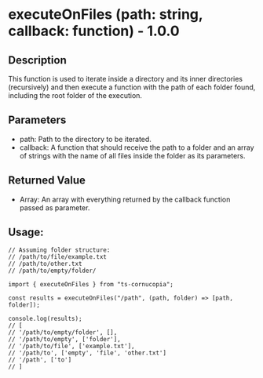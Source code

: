 # executeOnFiles (path: string, callback: function) - 1.0.0

## Description

This function is used to iterate inside a directory and its inner directories (recursively) and then execute a function with the path of each folder found, including the root folder of the execution.

## Parameters

- path: Path to the directory to be iterated.
- callback: A function that should receive the path to a folder and an array of strings with the name of all files inside the folder as its parameters.

## Returned Value

- Array<any>: An array with everything returned by the callback function passed as parameter.

## Usage:

```
// Assuming folder structure:
// /path/to/file/example.txt
// /path/to/other.txt
// /path/to/empty/folder/

import { executeOnFiles } from "ts-cornucopia";

const results = executeOnFiles("/path", (path, folder) => [path, folder]);

console.log(results);
// [
// '/path/to/empty/folder', [],
// '/path/to/empty', ['folder'],
// '/path/to/file', ['example.txt'],
// '/path/to', ['empty', 'file', 'other.txt']
// '/path', ['to']
// ]
```
